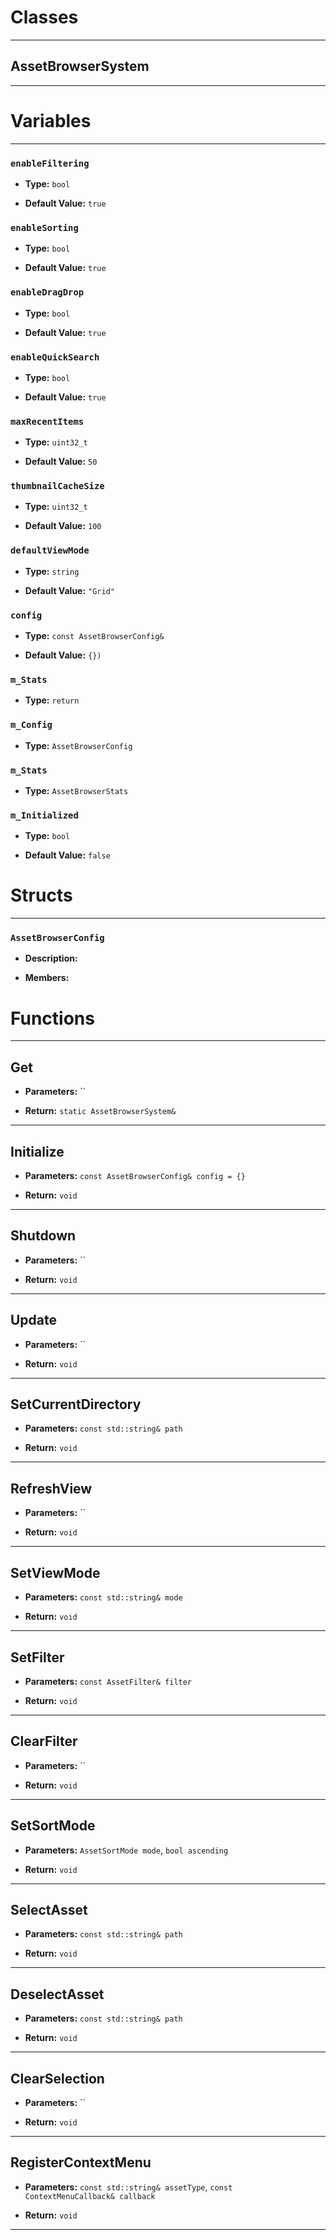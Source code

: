 # Classes
---

## AssetBrowserSystem
---




# Variables
---

### `enableFiltering`

- **Type:** `bool`

- **Default Value:** `true`



### `enableSorting`

- **Type:** `bool`

- **Default Value:** `true`



### `enableDragDrop`

- **Type:** `bool`

- **Default Value:** `true`



### `enableQuickSearch`

- **Type:** `bool`

- **Default Value:** `true`



### `maxRecentItems`

- **Type:** `uint32_t`

- **Default Value:** `50`



### `thumbnailCacheSize`

- **Type:** `uint32_t`

- **Default Value:** `100`



### `defaultViewMode`

- **Type:** `string`

- **Default Value:** `"Grid"`



### `config`

- **Type:** `const AssetBrowserConfig&`

- **Default Value:** `{})`



### `m_Stats`

- **Type:** `return`



### `m_Config`

- **Type:** `AssetBrowserConfig`



### `m_Stats`

- **Type:** `AssetBrowserStats`



### `m_Initialized`

- **Type:** `bool`

- **Default Value:** `false`




# Structs
---

### `AssetBrowserConfig`

- **Description:** 

- **Members:**




# Functions
---

## Get



- **Parameters:** ``

- **Return:** `static AssetBrowserSystem&`

---

## Initialize



- **Parameters:** `const AssetBrowserConfig& config = {}`

- **Return:** `void`

---

## Shutdown



- **Parameters:** ``

- **Return:** `void`

---

## Update



- **Parameters:** ``

- **Return:** `void`

---

## SetCurrentDirectory



- **Parameters:** `const std::string& path`

- **Return:** `void`

---

## RefreshView



- **Parameters:** ``

- **Return:** `void`

---

## SetViewMode



- **Parameters:** `const std::string& mode`

- **Return:** `void`

---

## SetFilter



- **Parameters:** `const AssetFilter& filter`

- **Return:** `void`

---

## ClearFilter



- **Parameters:** ``

- **Return:** `void`

---

## SetSortMode



- **Parameters:** `AssetSortMode mode`, `bool ascending`

- **Return:** `void`

---

## SelectAsset



- **Parameters:** `const std::string& path`

- **Return:** `void`

---

## DeselectAsset



- **Parameters:** `const std::string& path`

- **Return:** `void`

---

## ClearSelection



- **Parameters:** ``

- **Return:** `void`

---

## RegisterContextMenu



- **Parameters:** `const std::string& assetType`, `const ContextMenuCallback& callback`

- **Return:** `void`

---
